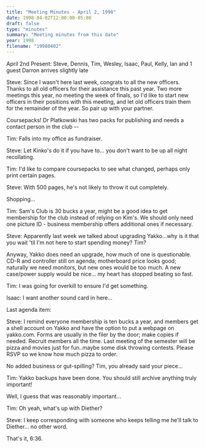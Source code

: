 ```yaml
---
title: "Meeting Minutes - April 2, 1998"
date: 1998-04-02T12:00:00-05:00
draft: false
type: "minutes"
summary: "Meeting minutes from this date"
year: 1998
filename: "19980402"
---
```


 April 2nd Present: Steve, Dennis, Tim, Wesley, Isaac, Paul, Kelly, Ian and 1 guest Darron arrives slightly late </p><p>
Steve: Since I wasn't here last week, congrats to all the new officers. Thanks to all old officers for their assistance this past year. Two more meetings this year, no meeting the week of finals, so I'd like to start new officers in their positions with this meeting, and let old officers train them for the remainder of the year. So pair up with your partner. </p><p>
Coursepacks! Dr Platkowski has two packs for publishing and needs a contact person in the club -- </p><p>
Tim: Falls into my office as fundraiser. </p><p>
Steve: Let Kinko's do it if you have to... you don't want to be up all night recollating. </p><p>
Tim: I'd like to compare coursepacks to see what changed, perhaps only print certain pages. </p><p>
Steve: With 500 pages, he's not likely to throw it out completely. </p><p>
</p><p>
Shopping... </p><p>
Tim: Sam's Club is 30 bucks a year, might be a good idea to get membership for the club instead of relying on Kim's. We should only need one picture ID - business membership offers additional ones if necessary.  </p><p>
</p><p>
Steve: Apparently last week we talked about upgrading Yakko...why is it that you wait 'til I'm not here to start spending money? Tim? </p><p>
Anyway, Yakko does need an upgrade, how much of one is questionable. CD-R and controller still on agenda; motherboard price looks good; naturally we need monitors, but new ones would be too much.  A new case/power supply would be nice... my heart has stopped beating so fast. </p><p>
Tim: I was going for overkill to ensure I'd get something. </p><p>
Isaac: I want another sound card in here... </p><p>
</p><p>
Last agenda item: </p><p>
Steve: I remind everyone membership is ten bucks a year, and members get a shell account on Yakko and have the option to put a webpage on yakko.com. Forms are usually in the filer by the door; make copies if needed. Recruit members all the time. Last meeting of the semester will be pizza and movies just for fun..maybe some disk throwing contests. Please RSVP so we know how much pizza to order. </p><p>
No added business or gut-spilling? Tim, you already said your piece... </p><p>
Tim: Yakko backups have been done. You should still archive anything truly important! </p><p>
Well, I guess that was reasonably important... </p><p>
Tim: Oh yeah, what's up with Diether? </p><p>
Steve: I keep corresponding with someone who keeps telling me he'll talk to Diether...  no other word. </p><p>
That's it, 6:36. </p><p>
</p>
